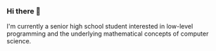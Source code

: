 ### Hi there 👋

<!--
**SeanJxie/SeanJxie** is a ✨ _special_ ✨ repository because its `README.md` (this file) appears on your GitHub profile.

Here are some ideas to get you started:

-->

I'm currently a senior high school student interested in low-level programming and the underlying mathematical concepts of computer science.
